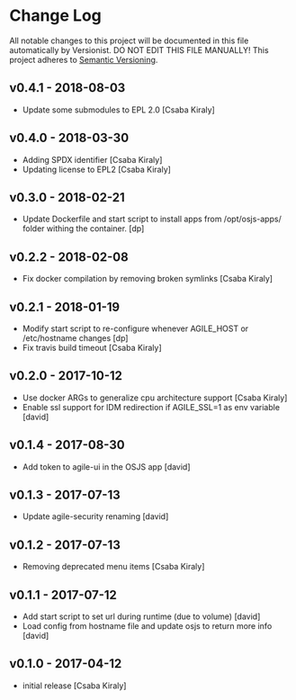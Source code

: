 # Change Log

All notable changes to this project will be documented in this file
automatically by Versionist. DO NOT EDIT THIS FILE MANUALLY!
This project adheres to [Semantic Versioning](http://semver.org/).

## v0.4.1 - 2018-08-03

* Update some submodules to EPL 2.0 [Csaba Kiraly]

## v0.4.0 - 2018-03-30

* Adding SPDX identifier [Csaba Kiraly]
* Updating license to EPL2 [Csaba Kiraly]

## v0.3.0 - 2018-02-21

* Update Dockerfile and start script to install apps from /opt/osjs-apps/ folder withing the container. [dp]

## v0.2.2 - 2018-02-08

* Fix docker compilation by removing broken symlinks [Csaba Kiraly]

## v0.2.1 - 2018-01-19

* Modify start script to re-configure whenever AGILE_HOST or /etc/hostname changes [dp]
* Fix travis build timeout [Csaba Kiraly]

## v0.2.0 - 2017-10-12

* Use docker ARGs to generalize cpu architecture support [Csaba Kiraly]
* Enable ssl support for IDM redirection if AGILE_SSL=1 as env variable [david]

## v0.1.4 - 2017-08-30

* Add token to agile-ui in the OSJS app [david]

## v0.1.3 - 2017-07-13

* Update agile-security renaming [david]

## v0.1.2 - 2017-07-13

* Removing deprecated menu items [Csaba Kiraly]

## v0.1.1 - 2017-07-12

* Add start script to set url during runtime (due to volume) [david]
* Load config from hostname file and update osjs to return more info [david]

## v0.1.0 - 2017-04-12

* initial release [Csaba Kiraly]
